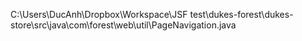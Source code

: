C:\Users\DucAnh\Dropbox\Workspace\JSF test\dukes-forest\dukes-store\src\java\com\forest\web\util\PageNavigation.java
